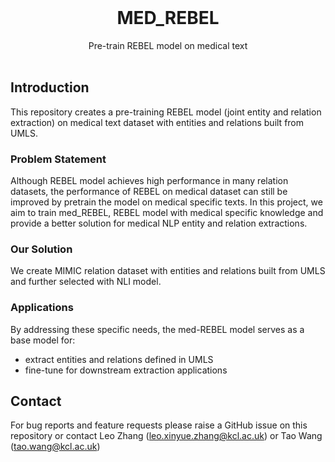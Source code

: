 <!-- PROJECT HEADING -->
<br />

<h1 align="center">MED_REBEL</h1>
<p align="center">
Pre-train REBEL model on medical text
<br />
<br />

</p>

## Introduction

This repository creates a pre-training REBEL model (joint entity and relation extraction) on medical text dataset with entities and relations built from UMLS. 


### Problem Statement

Although REBEL model achieves high performance in many relation datasets, the performance of REBEL on medical dataset can still be improved by pretrain the model on medical specific texts. In this project, we aim to train med_REBEL, REBEL model with medical specific knowledge and provide a better solution for medical NLP entity and relation extractions.

### Our Solution

We create MIMIC relation dataset with entities and relations built from UMLS and further selected with NLI model. 

### Applications

By addressing these specific needs, the med-REBEL model serves as a base model for:

- extract entities and relations defined in UMLS 
- fine-tune for downstream extraction applications
  


## Contact
For bug reports and feature requests please raise a GitHub issue on this repository or contact Leo Zhang (leo.xinyue.zhang@kcl.ac.uk) or Tao Wang (tao.wang@kcl.ac.uk)

